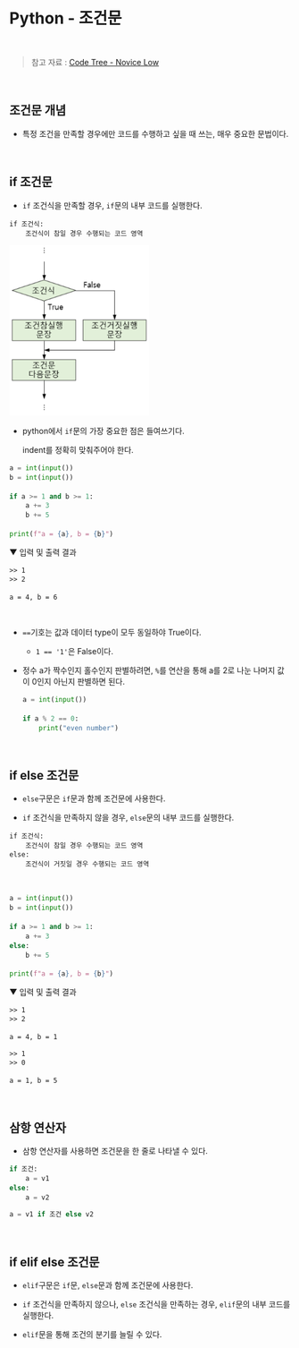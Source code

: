 # Python - 조건문

<br/>

> 참고 자료 : <a href="https://www.codetree.ai/missions/4">Code Tree - Novice Low</a>

<br/>

## 조건문 개념

* 특정 조건을 만족할 경우에만 코드를 수행하고 싶을 때 쓰는, 매우 중요한 문법이다.

<br/>

## if 조건문

* <code>if</code> 조건식을 만족할 경우, <code>if</code>문의 내부 코드를 실행한다.

```
if 조건식:
    조건식이 참일 경우 수행되는 코드 영역
```

<img src="img/conditional1.png" width="250px">

<br/>

* python에서 <code>if</code>문의 가장 중요한 점은 들여쓰기다.  

    indent를 정확히 맞춰주어야 한다.

```python
a = int(input())
b = int(input())

if a >= 1 and b >= 1:
    a += 3
    b += 5

print(f"a = {a}, b = {b}")
```

▼ 입력 및 출력 결과

```
>> 1
>> 2

a = 4, b = 6
```

<br/>

* <code>==</code>기호는 값과 데이터 type이 모두 동일하야 True이다.

    * <code>1 == '1'</code>은 False이다.

* 정수 a가 짝수인지 홀수인지 판별하려면, <code>%</code>를 연산을 통해 a를 2로 나눈 나머지 값이 0인지 아닌지 판별하면 된다.

    ```python
    a = int(input())

    if a % 2 == 0:
        print("even number")
    ```
<br/>

## if else 조건문

* <code>else</code>구문은 <code>if</code>문과 함께 조건문에 사용한다.

* <code>if</code> 조건식을 만족하지 않을 경우, <code>else</code>문의 내부 코드를 실행한다.


```
if 조건식:
    조건식이 참일 경우 수행되는 코드 영역
else:
    조건식이 거짓일 경우 수행되는 코드 영역
```

<br/>

```python
a = int(input())
b = int(input())

if a >= 1 and b >= 1:
    a += 3
else:
    b += 5

print(f"a = {a}, b = {b}")
```

▼ 입력 및 출력 결과

```
>> 1
>> 2

a = 4, b = 1
```
```
>> 1
>> 0

a = 1, b = 5
```

<br/>

## 삼항 연산자

* 삼항 연산자를 사용하면 조건문을 한 줄로 나타낼 수 있다.

``` python
if 조건:
    a = v1
else:
    a = v2
```
```python
a = v1 if 조건 else v2
```

<br/>

## if elif else 조건문

* <code>elif</code>구문은 <code>if</code>문, <code>else</code>문과 함께 조건문에 사용한다.

* <code>if</code> 조건식을 만족하지 않으나, <code>else</code> 조건식을 만족하는 경우, <code>elif</code>문의 내부 코드를 실행한다.

* <code>elif</code>문을 통해 조건의 분기를 늘릴 수 있다.